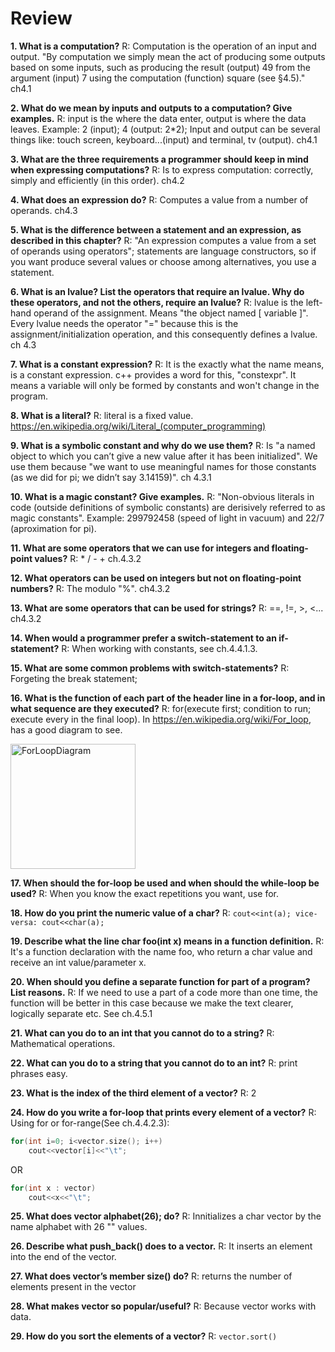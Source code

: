 # Review

**1. What is a computation?**
R: Computation is the operation of an input and output.
"By computation we simply mean the act of producing some outputs based on 
some inputs, such as producing the result (output) 49 from the argument (input) 7
using the computation (function) square (see §4.5)."
ch4.1

**2. What do we mean by inputs and outputs to a computation? Give examples.**
R: input is the where the data enter, output is where the data leaves. Example: 2 (input); 4 (output: 2*2);
Input and output can be several things like: touch screen, keyboard...(input) and terminal, tv (output). ch4.1

**3. What are the three requirements a programmer should keep in mind when expressing computations?**
R: Is to express computation: correctly, simply and efficiently (in this order). ch4.2

**4. What does an expression do?**
R: Computes a value from a number of operands. ch4.3

**5. What is the difference between a statement and an expression, as described in this chapter?**
R: "An expression computes a value from a set of operands using operators"; statements are language constructors, so if you want produce several values or choose among alternatives, you use a statement.

**6. What is an lvalue? List the operators that require an lvalue. Why do these operators, and not the others, require an lvalue?**
R: lvalue is the left-hand operand of the assignment. Means "the object named [ variable ]".
Every lvalue needs the operator "=" because this is the assignment/initialization operation, and this consequently defines a lvalue. ch 4.3

**7. What is a constant expression?**
R: It is the exactly what the name means, is a constant expression. c++ provides a word for this, "constexpr". It means a variable will only be formed by constants and won't change in the program.

**8. What is a literal?**
R: literal is a fixed value.
https://en.wikipedia.org/wiki/Literal_(computer_programming)

**9. What is a symbolic constant and why do we use them?**
R: Is "a named object to which you can’t give a new value after it has been 
initialized". We use them because "we want to use meaningful names for those constants (as 
we did for pi; we didn’t say 3.14159)". ch 4.3.1

**10. What is a magic constant? Give examples.**
R: "Non-obvious literals in code (outside definitions of symbolic constants) are derisively referred to as magic constants". Example: 299792458 (speed of light in vacuum) and 22/7 (aproximation for pi).

**11. What are some operators that we can use for integers and floating-point values?**
R: * / - + ch.4.3.2

**12. What operators can be used on integers but not on floating-point numbers?**
R: The modulo "%". ch4.3.2 

**13. What are some operators that can be used for strings?**
R: ==, !=, >, <...  ch4.3.2

**14. When would a programmer prefer a switch-statement to an if-statement?**
R: When working with constants, see ch.4.4.1.3.

**15. What are some common problems with switch-statements?**
R: Forgeting the break statement;

**16. What is the function of each part of the header line in a for-loop, and in  what sequence are they executed?**
R: for(execute first; condition to run; execute every in the final loop). 
In https://en.wikipedia.org/wiki/For_loop, has a good diagram to see.

<img src="https://upload.wikimedia.org/wikipedia/commons/0/06/For-loop-diagram.png" width="200" alt="ForLoopDiagram">

**17. When should the for-loop be used and when should the while-loop be used?**
R: When you know the exact repetitions you want, use for. 

**18. How do you print the numeric value of a char?**
R: ```cout<<int(a); vice-versa: cout<<char(a);```

**19. Describe what the line char foo(int x) means in a function definition.**
R: It's a function declaration with the name foo, who return a char value and receive an int value/parameter x.

**20. When should you define a separate function for part of a program? List reasons.**
R: If we need to use a part of a code more than one time, the function will be better in this case because we make the text clearer, logically separate etc. See ch.4.5.1

**21. What can you do to an int that you cannot do to a string?**
R: Mathematical operations.

**22. What can you do to a string that you cannot do to an int?**
R: print phrases easy.

**23. What is the index of the third element of a vector?**
R: 2

**24. How do you write a for-loop that prints every element of a vector?**
R: Using for or for-range(See ch.4.4.2.3):
```cpp 
for(int i=0; i<vector.size(); i++)
    cout<<vector[i]<<"\t";
```
OR

```cpp
for(int x : vector)
    cout<<x<<"\t";
``` 

**25. What does vector<char> alphabet(26); do?**
R: Innitializes a char vector by the name alphabet with 26 "" values.

**26. Describe what push_back() does to a vector.**
R: It inserts an element into the end of the vector.

**27. What does vector’s member size() do?**
R: returns the number of elements present in the vector

**28. What makes vector so popular/useful?**
R: Because vector works with data.

**29. How do you sort the elements of a vector?**
R: `vector.sort()`
